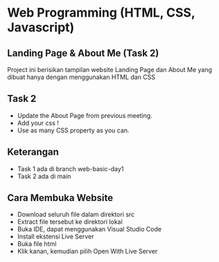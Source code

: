 # Web Programming (HTML, CSS, Javascript)
## Landing Page & About Me (Task 2)
Project ini berisikan tampilan website Landing Page dan About Me yang dibuat hanya dengan menggunakan HTML dan CSS

## Task 2
- Update the About Page from previous meeting.
- Add your css !
- Use as many CSS property as you can.

## Keterangan
- Task 1 ada di branch web-basic-day1
- Task 2 ada di main

## Cara Membuka Website
- Download seluruh file dalam direktori src
- Extract file tersebut ke direktori lokal
- Buka IDE, dapat menggunakan Visual Studio Code
- Install ekstensi Live Server
- Buka file html
- Klik kanan, kemudian pilih Open With Live Server
